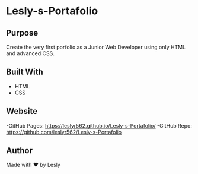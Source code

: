 # Lesly-s-Portafolio

## Purpose
Create the very first porfolio as a Junior Web Developer using only HTML and advanced CSS.

## Built With
* HTML
* CSS

## Website
-GitHub Pages: https://leslyr562.github.io/Lesly-s-Portafolio/
-GitHub Repo: https://github.com/leslyr562/Lesly-s-Portafolio

## Author
Made with ❤ by Lesly 


